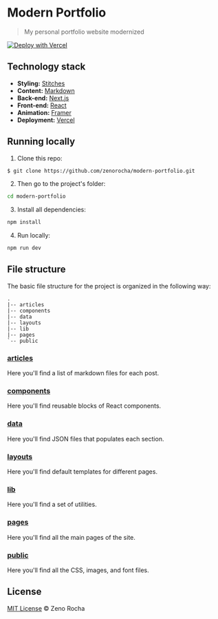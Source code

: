 # Modern Portfolio 

> My personal portfolio website modernized 

[![Deploy with Vercel](https://vercel.com/button)](https://vercel.com/new/clone?repository-url=https%3A%2F%2Fgithub.com%2Fzenorocha%2Fzenorocha.com)

## Technology stack

- **Styling:** [Stitches](https://stitches.dev/)
- **Content:** [Markdown](https://daringfireball.net/projects/markdown/)
- **Back-end:** [Next.js](https://nextjs.org/)
- **Front-end:** [React](https://reactjs.org/)
- **Animation:** [Framer](https://www.framer.com/docs/animation/)
- **Deployment:** [Vercel](https://vercel.com/)

## Running locally

1. Clone this repo:

```sh
$ git clone https://github.com/zenorocha/modern-portfolio.git
```

2. Then go to the project's folder:

```sh
cd modern-portfolio
```

3. Install all dependencies:

```sh
npm install
```

4. Run locally:

```sh
npm run dev
```

## File structure

The basic file structure for the project is organized in the following way:

```
.
|-- articles
|-- components
|-- data
|-- layouts
|-- lib
|-- pages
`-- public
```

### [articles](https://github.com/Dozzergeeky/modern-portfolio/tree/master/articles)

Here you'll find a list of markdown files for each post.

### [components](https://github.com/Dozzergeeky/modern-portfolio/tree/master/components)

Here you'll find reusable blocks of React components.

### [data](https://github.com/Dozzergeeky/modern-portfolio/tree/master/data)

Here you'll find JSON files that populates each section.

### [layouts](https://github.com/Dozzergeeky/modern-portfolio/tree/master/layouts)

Here you'll find default templates for different pages.

### [lib](https://github.com/Dozzergeeky/modern-portfolio/tree/master/lib)

Here you'll find a set of utilities.

### [pages](https://github.com/Dozzergeeky/modern-portfolio/tree/master/pages)

Here you'll find all the main pages of the site.

### [public](https://github.com/Dozzergeeky/modern-portfolio/blob/master/public)

Here you'll find all the CSS, images, and font files.

## License

[MIT License](http://zenorocha.mit-license.org/) © Zeno Rocha
